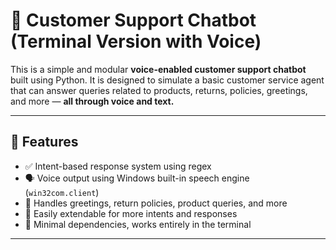 # 🤖 Customer Support Chatbot (Terminal Version with Voice)

This is a simple and modular **voice-enabled customer support chatbot** built using Python. It is designed to simulate a basic customer service agent that can answer queries related to products, returns, policies, greetings, and more — **all through voice and text.**

---

## 🧠 Features

- ✅ Intent-based response system using regex
- 🗣️ Voice output using Windows built-in speech engine (`win32com.client`)
- 💬 Handles greetings, return policies, product queries, and more
- 🔁 Easily extendable for more intents and responses
- 🧪 Minimal dependencies, works entirely in the terminal

---



